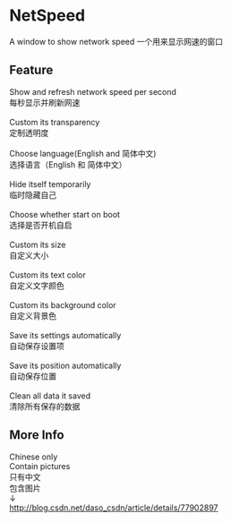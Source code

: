 # NetSpeed
A window to show network speed
一个用来显示网速的窗口

## Feature
Show and refresh network speed per second</br>
每秒显示并刷新网速</br>
</br>
Custom its transparency</br>
定制透明度</br>
</br>
Choose language(English and 简体中文)</br>
选择语言（English 和 简体中文）</br>
</br>
Hide itself temporarily</br>
临时隐藏自己</br>
</br>
Choose whether start on boot</br>
选择是否开机自启</br>
</br>
Custom its size</br>
自定义大小</br>
</br>
Custom its text color</br>
自定义文字颜色</br>
</br>
Custom its background color</br>
自定义背景色</br>
</br>
Save its settings automatically</br>
自动保存设置项</br>
</br>
Save its position automatically</br>
自动保存位置</br>
</br>
Clean all data it saved</br>
清除所有保存的数据</br>

## More Info
Chinese only</br>
Contain pictures</br>
只有中文</br>
包含图片</br>
↓</br>
http://blog.csdn.net/daso_csdn/article/details/77902897
